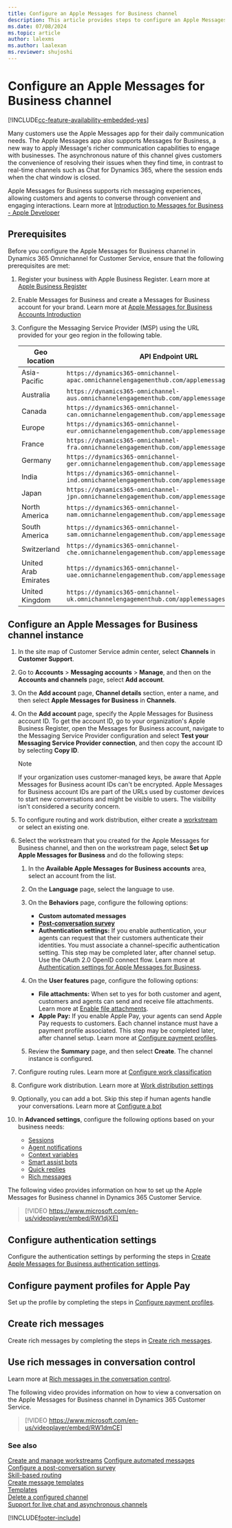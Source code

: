 ```yaml
---
title: Configure an Apple Messages for Business channel
description: This article provides steps to configure an Apple Messages for Business channel and Apple pages in the admin center.
ms.date: 07/08/2024
ms.topic: article
author: lalexms
ms.author: laalexan
ms.reviewer: shujoshi
---
```


# Configure an Apple Messages for Business channel

[!INCLUDE[cc-feature-availability-embedded-yes](../../includes/cc-feature-availability-embedded-yes.md)]

Many customers use the Apple Messages app for their daily communication needs. The Apple Messages app also supports Messages for Business, a new way to apply iMessage's richer communication capabilities to engage with businesses. The asynchronous nature of this channel gives customers the convenience of resolving their issues when they find time, in contrast to real-time channels such as Chat for Dynamics 365, where the session ends when the chat window is closed.

Apple Messages for Business supports rich messaging experiences, allowing customers and agents to converse through convenient and engaging interactions. Learn more at [Introduction to Messages for Business - Apple Developer](https://developer.apple.com/design/human-interface-guidelines/messages-for-business)

## Prerequisites

Before you configure the Apple Messages for Business channel in Dynamics 365 Omnichannel for Customer Service, ensure that the following prerequisites are met:

1. Register your business with Apple Business Register. Learn more at [Apple Business Register](https://register.apple.com/)
1. Enable Messages for Business and create a Messages for Business account for your brand. Learn more at [Apple Messages for Business Accounts Introduction](https://register.apple.com/resources/messages/messaging-documentation/)
1. Configure the Messaging Service Provider (MSP) using the URL provided for your geo region in the following table.

   | Geo location   | API Endpoint URL|
   |-------------|---------|
   | Asia-Pacific |  ```https://dynamics365-omnichannel-apac.omnichannelengagementhub.com/applemessagesforbusiness``` |
   | Australia | ```https://dynamics365-omnichannel-aus.omnichannelengagementhub.com/applemessagesforbusiness``` |
   | Canada | ```https://dynamics365-omnichannel-can.omnichannelengagementhub.com/applemessagesforbusiness``` |
   | Europe | ```https://dynamics365-omnichannel-eur.omnichannelengagementhub.com/applemessagesforbusiness``` |
   | France | ```https://dynamics365-omnichannel-fra.omnichannelengagementhub.com/applemessagesforbusiness``` |
   | Germany | ```https://dynamics365-omnichannel-ger.omnichannelengagementhub.com/applemessagesforbusiness``` |
   | India | ```https://dynamics365-omnichannel-ind.omnichannelengagementhub.com/applemessagesforbusiness``` |
   | Japan | ```https://dynamics365-omnichannel-jpn.omnichannelengagementhub.com/applemessagesforbusiness``` |
   | North America | ```https://dynamics365-omnichannel-nam.omnichannelengagementhub.com/applemessagesforbusiness``` |
   | South America | ```https://dynamics365-omnichannel-sam.omnichannelengagementhub.com/applemessagesforbusiness``` |
   | Switzerland | ```https://dynamics365-omnichannel-che.omnichannelengagementhub.com/applemessagesforbusiness``` |
   | United Arab Emirates | ```https://dynamics365-omnichannel-uae.omnichannelengagementhub.com/applemessagesforbusiness``` |
   | United Kingdom | ```https://dynamics365-omnichannel-uk.omnichannelengagementhub.com/applemessagesforbusiness``` | 


## Configure an Apple Messages for Business channel instance


1. In the site map of Customer Service admin center, select **Channels** in **Customer Support**.

1. Go to **Accounts** > **Messaging accounts** > **Manage**, and then on the **Accounts and channels** page, select **Add account**.

1. On the **Add account** page, **Channel details** section, enter a name, and then select **Apple Messages for Business** in **Channels**.

1. On the **Add account** page, specify the Apple Messages for Business account ID. To get the account ID, go to your organization's Apple Business Register, open the Messages for Business account, navigate to the Messaging Service Provider configuration and select **Test your Messaging Service Provider connection**, and then copy the account ID by selecting **Copy ID**.
   > [!Note]
   > If your organization uses customer-managed keys, be aware that Apple Messages for Business acount IDs can't be encrypted. Apple Messages for Business account IDs are part of the URLs used by customer devices to start new conversations and might be visible to users. The visibility isn't considered a security concern.

1. To configure routing and work distribution, either create a [workstream](create-workstreams.md) or select an existing one.

1. Select the workstream that you created for the Apple Messages for Business channel, and then on the workstream page, select **Set up Apple Messages for Business** and do the following steps:<br>

     1. In the **Available Apple Messages for Business accounts** area, select an account from the list.<br>
      
     1. On the **Language** page, select the language to use.<br>
      
     1. On the **Behaviors** page, configure the following options:<br>
        - **Custom automated messages**<br>
        - [**Post-conversation survey**](configure-post-conversation-survey.md)<br>
        - **Authentication settings:** If you enable authentication, your agents can request that their customers authenticate their identities. You must associate a channel-specific authentication setting. This step may be completed later, after channel setup. Use the OAuth 2.0 OpenID connect flow. Learn more at [Authentication settings for Apple Messages for Business](create-chat-auth-settings.md#create-authentication-settings-for-apple-messages-for-business).<br>
     
      1. On the **User features** page, configure the following options:<br>
           - **File attachments:** When set to yes for both customer and agent, customers and agents can send and receive file attachments. Learn more at [Enable file attachments](enable-file-attachments.md).<br>
           - **Apple Pay:** If you enable Apple Pay, your agents can send Apple Pay requests to customers. Each channel instance must have a payment profile associated. This step may be completed later, after channel setup. Learn more at [Configure payment profiles](configure-payment-profiles.md).<br>
        
      1. Review the **Summary** page, and then select **Create**. The channel instance is configured.
        
1. Configure routing rules. Learn more at [Configure work classification](configure-work-classification.md)

1. Configure work distribution. Learn more at [Work distribution settings](create-workstreams.md#configure-work-distribution)

1. Optionally, you can add a bot. Skip this step if human agents handle your conversations. Learn more at [Configure a bot](create-workstreams.md#add-a-bot-to-a-workstream)

1. In **Advanced settings**, configure the following options based on your business needs:<br>
      - [Sessions](session-templates.md)<br>
      - [Agent notifications](notification-templates.md#out-of-the-box-notification-templates)<br>
      - [Context variables](manage-context-variables.md#add-context-variables)<br>
      - [Smart assist bots](../develop/smart-assist-bot.md)<br>
      - [Quick replies](create-quick-replies.md)<br>
      - [Rich messages](create-rich-messages.md)<br>

The following video provides information on how to set up the Apple Messages for Business channel in Dynamics 365 Customer Service.

> [!VIDEO https://www.microsoft.com/en-us/videoplayer/embed/RW1djXE]

## Configure authentication settings

Configure the authentication settings by performing the steps in [Create Apple Messages for Business authentication settings](create-chat-auth-settings.md#create-authentication-settings-for-apple-messages-for-business).

## Configure payment profiles for Apple Pay

Set up the profile by completing the steps in [Configure payment profiles](configure-payment-profiles.md).

## Create rich messages

Create rich messages by completing the steps in [Create rich messages](create-rich-messages.md). 

## Use rich messages in conversation control

Learn more at [Rich messages in the conversation control](../use/rich-messages-conversation-control.md).

The following video provides information on how to view a conversation on the Apple Messages for Business channel in Dynamics 365 Customer Service.

> [!VIDEO https://www.microsoft.com/en-us/videoplayer/embed/RW1dmCE]

### See also

[Create and manage workstreams](create-workstreams.md#create-and-manage-workstreams)
[Configure automated messages](configure-automated-message.md)  
[Configure a post-conversation survey](configure-post-conversation-survey.md)  
[Skill-based routing](overview-skill-work-distribution.md)  
[Create message templates](create-message-templates.md)  
[Templates](/dynamics365/app-profile-manager/templates-overview)  
[Delete a configured channel](delete-channel.md)  
[Support for live chat and asynchronous channels](card-support-in-channels.md)  

[!INCLUDE[footer-include](../../includes/footer-banner.md)]
